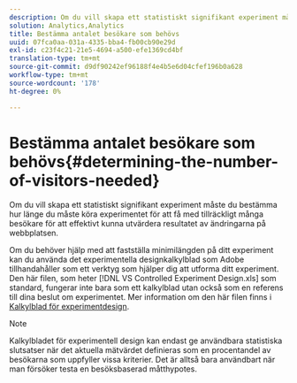 ```yaml
---
description: Om du vill skapa ett statistiskt signifikant experiment måste du bestämma hur länge du måste köra experimentet för att få med tillräckligt många besökare för att effektivt kunna utvärdera resultatet av ändringarna på webbplatsen.
solution: Analytics,Analytics
title: Bestämma antalet besökare som behövs
uuid: 07fca0aa-031a-4335-bba4-fb00cb90e29d
exl-id: c23f4c21-21e5-4694-a500-efe1369cd4bf
translation-type: tm+mt
source-git-commit: d9df90242ef96188f4e4b5e6d04cfef196b0a628
workflow-type: tm+mt
source-wordcount: '178'
ht-degree: 0%

---
```


# Bestämma antalet besökare som behövs{#determining-the-number-of-visitors-needed}

Om du vill skapa ett statistiskt signifikant experiment måste du bestämma hur länge du måste köra experimentet för att få med tillräckligt många besökare för att effektivt kunna utvärdera resultatet av ändringarna på webbplatsen.

Om du behöver hjälp med att fastställa minimilängden på ditt experiment kan du använda det experimentella designkalkylblad som Adobe tillhandahåller som ett verktyg som hjälper dig att utforma ditt experiment. Den här filen, som heter [!DNL VS Controlled Experiment Design.xls] som standard, fungerar inte bara som ett kalkylblad utan också som en referens till dina beslut om experimentet. Mer information om den här filen finns i [Kalkylblad för experimentdesign](../../../home/c-undst-ctrld-exp/t-exp-dsn-spst.md#task-d7f674980fe9415d80371d6020bcf164).

>[!NOTE]
>
>Kalkylbladet för experimentell design kan endast ge användbara statistiska slutsatser när det aktuella mätvärdet definieras som en procentandel av besökarna som uppfyller vissa kriterier. Det är alltså bara användbart när man försöker testa en besöksbaserad måtthypotes.
